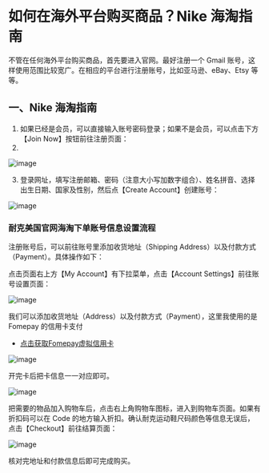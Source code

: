 # 如何在海外平台购买商品？Nike 海淘指南

不管在任何海外平台购买商品，首先要进入官网。最好注册一个 Gmail 账号，这样使用范围比较宽广。在相应的平台进行注册账号，比如亚马逊、eBay、Etsy 等等。

## 一、Nike 海淘指南

1. 如果已经是会员，可以直接输入账号密码登录；如果不是会员，可以点击下方【Join Now】按钮前往注册页面：
2. 
![image](https://github.com/darfinoc/Nike/assets/169962022/2cd72ee6-4ad3-4f3a-a6ab-bb44c28c4760)


3. 登录网址，填写注册邮箱、密码（注意大小写加数字组合）、姓名拼音、选择出生日期、国家及性别，然后点【Create Account】创建账号：

![image](https://github.com/darfinoc/Nike/assets/169962022/2b2e1bc0-c03d-463e-853b-9d4fa4818883)


### 耐克美国官网海淘下单账号信息设置流程

注册账号后，可以前往账号里添加收货地址（Shipping Address）以及付款方式（Payment）。具体操作如下：

点击页面右上方【My Account】有下拉菜单，点击【Account Settings】前往账号设置页面：

![image](https://github.com/darfinoc/Nike/assets/169962022/53ee26f7-9c8b-4634-9469-71fea0230c8e)


我们可以添加收货地址（Address）以及付款方式（Payment），这里我使用的是 Fomepay 的信用卡支付
- [点击获取Fomepay虚拟信用卡](https://gpt.fomepay.com/#/pages/login/index?d=Q3DD80)

![image](https://github.com/darfinoc/Nike/assets/169962022/fb93a920-9249-467a-8724-669a7024afd8)


开完卡后把卡信息一一对应即可。

![image](https://github.com/darfinoc/Nike/assets/169962022/4b1bd86e-4b14-4b18-b6bf-c083a5c10a5b)


把需要的物品加入购物车后，点击右上角购物车图标，进入到购物车页面。如果有折扣码可以在 Code 的地方输入折扣。确认耐克运动鞋尺码颜色等信息无误后，点击【Checkout】前往结算页面：

![image](https://github.com/darfinoc/Nike/assets/169962022/10e3713b-f263-4656-b6de-fa24b5d52904)


核对完地址和付款信息后即可完成购买。
